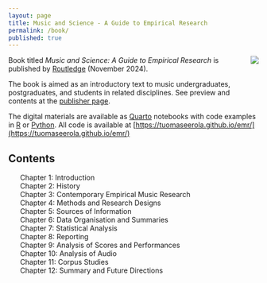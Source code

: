 ```yaml
---
layout: page
title: Music and Science - A Guide to Empirical Research
permalink: /book/
published: true
---
```


<img src="../images/music_and_science_cover_sm.png" align="right" />

Book titled _Music and Science: A Guide to Empirical Research_ is published by [Routledge](https://www.routledge.com) (November 2024).

The book is aimed as an introductory text to music undergraduates, postgraduates, and students in related disciplines. See preview and contents at the [publisher page](https://doi.org/10.4324/9781003293804).

The digital materials are available as [Quarto](https://quarto.org) notebooks with code examples in [R](https://www.r-project.org) or [Python](https://www.python.org). All code is available at [https://tuomaseerola.github.io/emr/](https://tuomaseerola.github.io/emr/)

## Contents
<ul style="list-style-type:none">

<li>Chapter 1: Introduction
<li>Chapter 2: History
<li>Chapter 3: Contemporary Empirical Music Research
<li>Chapter 4: Methods and Research Designs
<li>Chapter 5: Sources of Information
<li>Chapter 6: Data Organisation and Summaries
<li>Chapter 7: Statistical Analysis
<li>Chapter 8: Reporting
<li>Chapter 9: Analysis of Scores and Performances
<li>Chapter 10: Analysis of Audio
<li>Chapter 11: Corpus Studies
<li>Chapter 12: Summary and Future Directions

